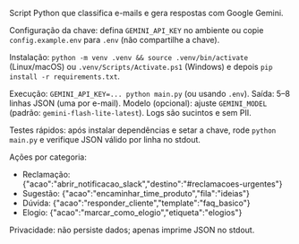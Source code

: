 Script Python que classifica e-mails e gera respostas com Google Gemini.

Configuração da chave: defina `GEMINI_API_KEY` no ambiente ou copie `config.example.env` para `.env` (não compartilhe a chave).

Instalação: `python -m venv .venv && source .venv/bin/activate` (Linux/macOS) ou `.venv/Scripts/Activate.ps1` (Windows) e depois `pip install -r requirements.txt`.

Execução: `GEMINI_API_KEY=... python main.py` (ou usando `.env`). Saída: 5–8 linhas JSON (uma por e-mail). Modelo (opcional): ajuste `GEMINI_MODEL` (padrão: `gemini-flash-lite-latest`). Logs são sucintos e sem PII.

Testes rápidos: após instalar dependências e setar a chave, rode `python main.py` e verifique JSON válido por linha no stdout.

Ações por categoria:
- Reclamação: {"acao":"abrir_notificacao_slack","destino":"#reclamacoes-urgentes"}
- Sugestão: {"acao":"encaminhar_time_produto","fila":"ideias"}
- Dúvida: {"acao":"responder_cliente","template":"faq_basico"}
- Elogio: {"acao":"marcar_como_elogio","etiqueta":"elogios"}

Privacidade: não persiste dados; apenas imprime JSON no stdout.

